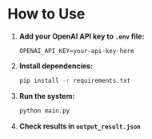 # **How to Use**

1. **Add your OpenAI API key to `.env` file:**
   ```
   OPENAI_API_KEY=your-api-key-here
   ```

2. **Install dependencies:**
   ```bash
   pip install -r requirements.txt
   ```

3. **Run the system:**
   ```bash
   python main.py
   ```

4. **Check results in `output_result.json`**
